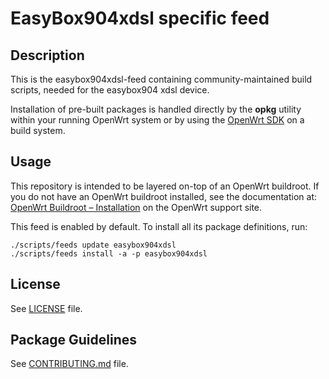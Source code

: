 # EasyBox904xdsl specific feed

## Description

This is the easybox904xdsl-feed containing community-maintained build scripts, needed for the easybox904 xdsl device.

Installation of pre-built packages is handled directly by the **opkg** utility within your running OpenWrt system or by using the [OpenWrt SDK](http://wiki.openwrt.org/doc/howto/obtain.firmware.sdk) on a build system.

## Usage

This repository is intended to be layered on-top of an OpenWrt buildroot. If you do not have an OpenWrt buildroot installed, see the documentation at: [OpenWrt Buildroot – Installation](http://wiki.openwrt.org/doc/howto/buildroot.exigence) on the OpenWrt support site.

This feed is enabled by default. To install all its package definitions, run:
```
./scripts/feeds update easybox904xdsl
./scripts/feeds install -a -p easybox904xdsl
```

## License

See [LICENSE](LICENSE) file.
 
## Package Guidelines

See [CONTRIBUTING.md](CONTRIBUTING.md) file.

